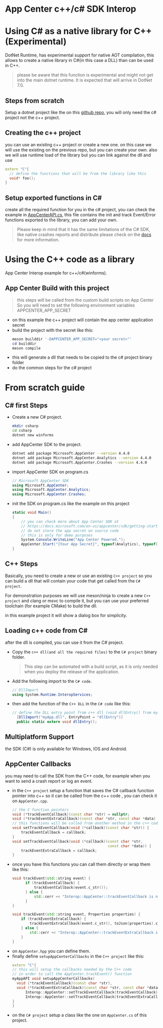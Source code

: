 # App Center c++/c# SDK Interop

# Using C# as a native library for C++ (Experimental)

DotNet Runtime, has experimental support for native AOT compilation, this allows to create
a native library in C#(in this case a DLL) than can be used in C++.

> please be aware that this function is experimental and might not get into the main
> dotnet runtime. It is expected that will arrive in DotNet 7.0.

## Steps from scratch

Setup a dotnet project like the on this [github repo](https://github.com/ninjaoflight/dotnet-native-lib), you will only need the c# project not the c++ project.

## Creating the c++ project

you can use an existing c++ project or create a new one.
on this case we will use the existing on the previous repo, but you can create your own.
also we will use runtime load of the library but you can link against the dll and use
```c++
extern "C"{
  // define the functions that will be from the library like this
  void* foo();
}
```

## Setup exported functions in C#

create all the required function for you in the c# project, you can check the example in
[AppCenterAPI.cs](dotnet-native-lib/src/AppCenterAPI.cs), this file contains the init and
track Event/Error functions exported to the library, you can add your own.

> Please keep in mind that it has the same limitations of the C# SDK, like native crashes
> reports and distribute please check on the [docs](https://docs.microsoft.com/en-us/appcenter/sdk/crashes/wpf-winforms)
> for more information.

# Using the C++ code as a library

App Center Interop example for c++/c#(winforms).

## App Center Build with this project

> this steps will be called from the custom build scripts on App Center
> So you will need to set the following environment variables
> APPCENTER_APP_SECRET

- on this example the c++ project will contain the app center application secret
- build the project with the secret like this:
  ```ps1
  meson builddir '-DAPPCENTER_APP_SECRET="<your secret>"'
  cd builddir
  meson compile
  ```
- this will generate a dll that needs to be copied to the c# project binary folder
- do the common steps for the c# project

# From scratch guide

## C# first Steps

- Create a new C# project.
   ```sh
   mkdir csharp
   cd csharp
   dotnet new winforms
   ```
- add AppCenter SDK to the project.
   ```sh
   dotnet add package Microsoft.AppCenter --version 4.4.0
   dotnet add package Microsoft.AppCenter.Analytics --version 4.4.0
   dotnet add package Microsoft.AppCenter.Crashes --version 4.4.0
   ```
- import AppCenter SDK on program.cs
  ```csharp
  // Microsoft AppCenter SDK
  using Microsoft.AppCenter;
  using Microsoft.AppCenter.Analytics;
  using Microsoft.AppCenter.Crashes;
  ```

- init the SDK on program.cs like the example on this project
  ```csharp
  static void Main()
  {
      // you can check more about App Center SDK at
      // https://docs.microsoft.com/en-us/appcenter/sdk/getting-started/wpf-winforms
      // do not store the app secret on source code
      // this is only for demo purposes
      System.Console.WriteLine("App Center Powered.");
      AppCenter.Start("{Your App Secret}", typeof(Analytics), typeof(Crashes));
  }    
  ```


## C++ Steps

Basically, you need to create a new or use an existing `C++ project`
so you can build a dll that will contain your code that get called from the `C# project`.

For demonstration purposes we will use meson/ninja to create a new `C++ project` and clang or msvc to compile it, but you can use your preferred toolchain (for example CMake) to build the dll.

in this example project it will show a dialog box for simplicity.

## Loading c++ code from C#

after the dll is compiled, you can use it from the C# project.

- Copy the `c++ dll(and all the required files)` to the `C# project` binary folder.
    > This step can be automated with a build script, as it is only needed when you deploy the release of the application.
- Add the following import to the `C# code`.
  ```csharp
  // DllImport
  using System.Runtime.InteropServices;
  ```
- then add the function of the `C++ DLL` in the `C# code` like this:
  ```csharp
  // define the DLL entry point from c++ dll (void dllEntry() from myApp.dll)
    [DllImport("myApp.dll", EntryPoint = "dllEntry")]
    public static extern void dllEntry();
  ```

## Multiplatform Support

the SDK (C#) is only available for Windows, IOS and Android.

## AppCenter Callbacks

you may need to call the SDK from the C++ code, for example when you want to send a crash report or log an event.

- in the `C++ project` setup a function that saves the C# callback function pointer into c++ so it can be called from the c++ code , you can check it on `AppCenter.cpp`.
  ```c++
  // the C function pointers
  void (*trackEventCallback)(const char *str) = nullptr;
  void (*trackEventExtraCallback)(const char *str, const char *data) = nullptr;
  // this functions will be called from another method in the c++ code
  void setTrackEventCallback(void (*callback)(const char *str)) {
      trackEventCallback = callback;
  }
  void setTrackEventCallback(void (*callback)(const char *str,
                                              const char *data)) {
      trackEventExtraCallback = callback;
  }
  ```
- once you have this functions you can call them directly or wrap them like this:
  ```c++
  void trackEvent(std::string event) {
	    if (trackEventCallback) {
	        trackEventCallback(event.c_str());
	    } else {
	        std::cerr << "Interop::AppCenter::trackEventCallback is nullptr\n";
	    }
  }

  void trackEvent(std::string event, Properties properties) {
      if (trackEventExtraCallback) {
          trackEventExtraCallback(event.c_str(), toJson(properties).c_str());
      } else {
          std::cerr << "Interop::AppCenter::trackEventExtraCallback is nullptr\n";
      }
  }
  ```
- on `AppCenter.hpp` you can define them.
- finally define `setupAppCenterCallbacks` in the `C++ project` like this:
  ```c++
  extern "C"{
  // this will setup the callbacks needed by the C++ code
  // in order to call the AppCenter.trackEvent() function
  myAppAPI void setupAppCenterCallbacks(
    void (*trackEventCallback)(const char *str),
    void (*trackEventExtraCallback)(const char *str, const char *data)) {
	    Interop::AppCenter::setTrackEventCallback(trackEventCallback);
	    Interop::AppCenter::setTrackEventCallback(trackEventExtraCallback);
  }
  }
  ```
- on the `C# project` setup a class like the one on `AppCenter.cs` of this project.